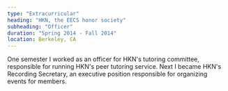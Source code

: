 ```yaml
---
type: "Extracurricular"
heading: "HKN, the EECS honor society"
subheading: "Officer"
duration: "Spring 2014 - Fall 2014"
location: Berkeley, CA
---
```


One semester I worked as an officer for HKN's tutoring committee, responsible for running HKN's peer tutoring service. Next I became HKN's Recording Secretary, an executive position responsible for organizing events for members.


